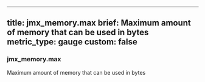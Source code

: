 
---
title: jmx_memory.max
brief: Maximum amount of memory that can be used in bytes
metric_type: gauge
custom: false
---
### jmx_memory.max

Maximum amount of memory that can be used in bytes
